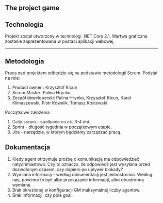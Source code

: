 **The project game**
---

## Technologia

Projekt został utworzony w technologi .NET Core 2.1. Wartwa graficzna zostanie zaprezentowana w postaci aplikacji webowej.

---

## Metodologia

Praca nad projektem odbędzie się na podstawie metodologii Scrum. 
Podział na role:

1. Product owner : Krzysztof Kicun 
2. Scrum Master: Palina Hrynko
3. Zespół deweloperski: Palina Hrynko, Krzysztof Kicun, Karol Klimaszewski, Piotr Kowalik, Tomasz Kostowski

Początkowe założenia:

1. Daily scrum - spotkanie co ok. 3-4 dni.
2. Sprint - długość tygodnia w początkowym etapie.
3. Jira - narzędzie, w którym będziemy zarządzać pracą.

## Dokumentacja

1. Kiedy agent otrzymuje prośbę o komunikację ma odpowiedzieć natychmiastowo. Czy to oznacza, że odpowiedź jest wysyłana przed dozwolonym czasem, czy dopiero po upływie blokady?
2. Wymiana informacji - według dokumentacji jest jednostronna. Według nas, powinno to być albo przekazanie informacji, albo obustronna wymiana.
3. Brak określonej w konfiguracji GM maksymalnej liczby agentów.
4. Brak informacji, czy pole goal.  